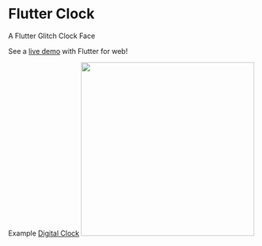 # Flutter Clock

A Flutter Glitch Clock Face

See a [live demo]() with Flutter for web!

Example [Digital Clock](digital_clock)
<img src='digital_clock/clock.png' width='350'>